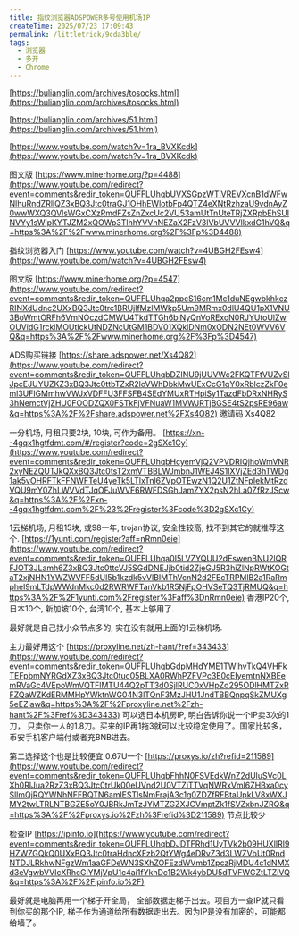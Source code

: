 ```yaml
---
title: 指纹浏览器ADSPOWER多号使用机场IP
createTime: 2025/07/23 17:09:43
permalink: /littletrick/9cda3ble/
tags:
  - 浏览器
  - 多开
  - Chrome
---
```

[https://bulianglin.com/archives/tosocks.html](https://bulianglin.com/archives/tosocks.html)

[https://bulianglin.com/archives/51.html](https://bulianglin.com/archives/51.html)

[https://www.youtube.com/watch?v=1ra_BVXKcdk](https://www.youtube.com/watch?v=1ra_BVXKcdk)

图文版 [https://www.minerhome.org/?p=4488](https://www.youtube.com/redirect?event=comments&redir_token=QUFFLUhqbUVXSGpzWTlVREVXcnB1dWFwNlhuRndZRllQZ3xBQ3Jtc0traGJ1OHhEWlotbFp4QTZ4eXNtRzhzaU9vdnAyZ0wwWXQ3QVlsWGxCXzRmdFZsZnZxcUc2VU53amUtTnUteTRjZXRpbEhSUlNVYy1sWlpKYTJZM2xQOWp3TlhhYVVnNEZaX2FzV3lVbUVVVlkxdG1hVQ&q=https%3A%2F%2Fwww.minerhome.org%2F%3Fp%3D4488)

指纹浏览器入门 [https://www.youtube.com/watch?v=4UBGH2FEsw4](https://www.youtube.com/watch?v=4UBGH2FEsw4)

图文版 [https://www.minerhome.org/?p=4547](https://www.youtube.com/redirect?event=comments&redir_token=QUFFLUhqa2ppcS16cm1Mc1duNEgwbkhkczRINXdUdnc2UXxBQ3Jtc0trc1BRUjlfMzlMWkp5Um9MRmx0dlU4QU1pX1VNU3BoWmtORFh6VmNOczdCMWU4TkdTTGh6blNyQnVoRExoN0RJYUtoUlZwOUVidG1rcklMOUtIckUtNDZNcUtGM1BDV01XQklDNm0xODN2NEt0WVV6VQ&q=https%3A%2F%2Fwww.minerhome.org%2F%3Fp%3D4547)

ADS购买链接 [https://share.adspower.net/Xs4Q82](https://www.youtube.com/redirect?event=comments&redir_token=QUFFLUhqbDZINU9jUUVWc2FKQTFtVUZvSlJpcEJUYUZKZ3xBQ3Jtc0ttbTZxR2loVWhDbkMwUExCcG1qY0xRblczZkF0eml3UFlGMmhwVWJxVDFFU3FFSFB4SEdYMUxRTHpiSy1TazdFbDRxNHRyS3hNemctVjZHU0FOODZQX0FSTkFjVFNuaW1MVWJRTjBGSE4tS2psRE96aw&q=https%3A%2F%2Fshare.adspower.net%2FXs4Q82) 邀请码 Xs4Q82

一分机场, 月租只要2块, 10块, 可作为备用。 [https://xn--4gqx1hgtfdmt.com/#/register?code=2gSXc1Cy](https://www.youtube.com/redirect?event=comments&redir_token=QUFFLUhqbHcyemVjQ2VPVDRIQjhoWmVNR2xyNEZQUTJkQXxBQ3Jtc0tsT2xmVTBBLWJmbnJ1WEJ4S1lXVjZEd3hTWDg1ak5vOHRFTkFFNWFTeU4yeTk5LTlxTnl6ZVpOTEwzN1Q2U1ZtNFpIekMtRzdVQU9mY0ZhLWVVdTJqOFJuWVF6RWFDSGhJamZYX2psN2hLa0ZfRzJScw&q=https%3A%2F%2Fxn--4gqx1hgtfdmt.com%2F%23%2Fregister%3Fcode%3D2gSXc1Cy)

1云梯机场, 月租15块, 或98一年, trojan协议, 安全性较高, 找不到其它的就推荐这个. [https://1yunti.com/register?aff=nRmn0eie](https://www.youtube.com/redirect?event=comments&redir_token=QUFFLUhqa0I5LVZYQUU2dEswenBNU2lQRFJOT3JLamh6Z3xBQ3Jtc0ttcVJ5SGdDNEJjb0tid2ZjeGJ5R3hiZlNpRWtKOGtaT2xjNHN1YWZWVFF5dUI5b1kzdk5vVlBIMThVcnN2d2FEcTRPMlB2a1RaRmphel9mLTdpWWdnMkc0d2RWRWFTanVkb1R5NjFpOHVSeTQ3TjRMUQ&q=https%3A%2F%2F1yunti.com%2Fregister%3Faff%3DnRmn0eie) 香港IP20个, 日本10个, 新加坡10个, 台湾10个, 基本上够用了.

最好就是自己找小众节点多的, 实在没有就用上面的1云梯机场.

主力最好用这个 [https://proxyline.net/zh-hant/?ref=343433](https://www.youtube.com/redirect?event=comments&redir_token=QUFFLUhqbGdpMHdYME1TWlhvTkQ4VHFkTEFpbmNYRGdXZ3xBQ3Jtc0tuc05BLXA0RWhPZFVPc3E0cEIyemtnNXBEemRVaGc4VEpoWmVQTFlMTU44Q2pTT3d0SjlRUC0xVHpZd295ODlHMTZxRFZQaWZKdERMMHpYWktnWG04N3lTQnF3MzJHU1JndTBBQnpqSkZMUXg5eEZiaw&q=https%3A%2F%2Fproxyline.net%2Fzh-hant%2F%3Fref%3D343433) 可以选日本机房IP, 明白告诉你说一个IP卖3次的1刀， 只卖你一人的1.8刀。买来的IP再1拖3就可以比较稳定使用了。国家比较多， 币安手机客户端付或者充BNB进去。

第二选择这个也是比较便宜 0.67U一个 [https://proxys.io/zh?refid=211589](https://www.youtube.com/redirect?event=comments&redir_token=QUFFLUhqbFhhN0FSVEdkWnZ2dUluSVc0LXh0RlJua2RzZ3xBQ3Jtc0trUk00eUVnd2U0VTZiTTVqNWRxVml6ZHBxa0cySllmQjRQYWNhNFFBQTN6amlESTlsNmFrajA3c1g0ZDZfRFBtaUpkLV8xWXJMY2twLTRLNTBGZE5oY0JBRkJmTzJYMTZGZXJCVmptZk1fSVZxbnJZRQ&q=https%3A%2F%2Fproxys.io%2Fzh%3Frefid%3D211589) 节点比较少

检查IP [https://ipinfo.io](https://www.youtube.com/redirect?event=comments&redir_token=QUFFLUhqbDJDTFRhd1UyTVk2b09HUXlIRl9HZWZGQkQ0UXxBQ3Jtc0traHdncXFzb2QtYWg4eDRvZ3d3LWZVbUt0RndNTDJLRkhwNFgzWm1aaGFDeWN3SXhZOFEzdWVmb1ZpczRjMDU4c1dNMXd3eVgwbVVIcXRhcGlYMjVpU1c4ai1fYkhDc1B2Wk4ybDU5dTVFWGZtLTZiVQ&q=https%3A%2F%2Fipinfo.io%2F)

最好就是电脑再用一个梯子开全局， 全部数据走梯子出去。项目方一查IP就只看到你买的那个IP, 梯子作为通道给所有数据走出去。因为IP是没有加密的，可能都给墙了。